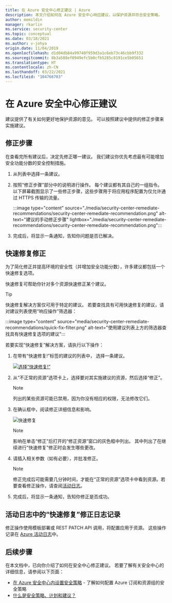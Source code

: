 ```yaml
---
title: 在 Azure 安全中心修正建议 | Azure
description: 本文介绍如何在 Azure 安全中心响应建议，以保护资源并符合安全策略。
author: memildin
manager: rkarlin
ms.service: security-center
ms.topic: conceptual
ms.date: 03/18/2021
ms.author: v-johya
origin.date: 11/04/2019
ms.openlocfilehash: d1d04db84a99740f959d3a1c6eb73c46cbb9f332
ms.sourcegitcommit: 8b3a588ef0949efc5b0cfb5285c8191ce5b05651
ms.translationtype: HT
ms.contentlocale: zh-CN
ms.lasthandoff: 03/22/2021
ms.locfileid: "104766703"
---
```

# <a name="remediate-recommendations-in-azure-security-center"></a>在 Azure 安全中心修正建议

建议提供了有关如何更好地保护资源的意见。 可以按照建议中提供的修正步骤来实施建议。

## <a name="remediation-steps"></a>修正步骤<a name="remediation-steps"></a>

在查看完所有建议后，决定先修正哪一建议。 我们建议你优先考虑最有可能增加安全功能分数的安全控制措施。

1. 从列表中选择一条建议。

1. 按照“修正步骤”部分中的说明进行操作。 每个建议都有其自己的一组指令。 以下屏幕截图显示了一些修正步骤，这些步骤用于将应用程序配置为仅允许通过 HTTPS 传输的流量。

    :::image type="content" source="./media/security-center-remediate-recommendations/security-center-remediate-recommendation.png" alt-text="建议的手动修正步骤" lightbox="./media/security-center-remediate-recommendations/security-center-remediate-recommendation.png":::

1. 完成后，将显示一条通知，告知你问题是否已解决。

## <a name="quick-fix-remediation"></a>快速修复修正

为了简化修正并提高环境的安全性（并增加安全功能分数），许多建议都包括一个快速修复选项。

快速修复可帮助你针对多个资源快速修正某个建议。

> [!TIP]
> 快速修复解决方案仅可用于特定的建议。 若要查找具有可用快速修复的建议，请对建议列表使用“响应操作”筛选器：
> 
> :::image type="content" source="media/security-center-remediate-recommendations/quick-fix-filter.png" alt-text="使用建议列表上方的筛选器查找具有快速修复选项的建议":::

若要实现“快速修复”解决方案，请执行以下操作：

1. 在带有“快速修复!”标签的建议的列表中， 选择一条建议。

    [![选择“快速修复!”](./media/security-center-remediate-recommendations/security-center-quick-fix-select.png)](./media/security-center-remediate-recommendations/security-center-quick-fix-select.png#lightbox)

1. 从“不正常的资源”选项卡上，选择要对其实施建议的资源，然后选择“修正”。

    > [!NOTE]
    > 列出的某些资源可能已禁用，因为你没有相应的权限，无法修改它们。

1. 在确认框中，阅读修正详细信息和影响。

    ![快速修复](./media/security-center-remediate-recommendations/security-center-quick-fix-view.png)

    > [!NOTE]
    > 影响在单击“修正”后打开的“修正资源”窗口的灰色框中列出。 其中列出了在继续进行“快速修复”修正时会发生哪些更改。

1. 请插入相关参数（如有必要），并批准修正。

    > [!NOTE]
    > 修正完成后可能需要几分钟时间，才能在“正常的资源”选项卡中看到资源。若要查看修正操作，请查阅[活动日志](#activity-log)。

1. 完成后，将显示一条通知，告知你修正是否成功。

## <a name="quick-fix-remediation-logging-in-the-activity-log"></a>活动日志中的“快速修复”修正日志记录 <a name="activity-log"></a>

修正操作使用模板部署或 REST PATCH API 调用，将配置应用于资源。 这些操作记录在 [Azure 活动日志](../azure-resource-manager/management/view-activity-logs.md)中。


## <a name="next-steps"></a>后续步骤

在本文档中，已向你介绍了如何在安全中心修正建议。 若要了解有关安全中心的详细信息，请参阅以下页面：

* [在 Azure 安全中心内设置安全策略](tutorial-security-policy.md) - 了解如何配置 Azure 订阅和资源组的安全策略
* [什么是安全策略、计划和建议？](security-policy-concept.md)

